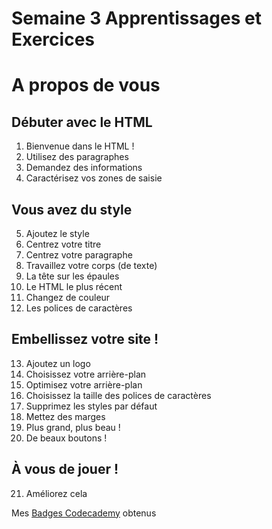 # Semaine 3 Apprentissages et Exercices
# A propos de vous

## Débuter avec le HTML
1. Bienvenue dans le HTML !
2. Utilisez des paragraphes
3. Demandez des informations
4. Caractérisez vos zones de saisie

## Vous avez du style
5. Ajoutez le style
6. Centrez votre titre
7. Centrez votre paragraphe
8. Travaillez votre corps (de texte)
9. La tête sur les épaules
10. Le HTML le plus récent
11. Changez de couleur
12. Les polices de caractères

## Embellissez votre site !
13. Ajoutez un logo
14. Choisissez votre arrière-plan
15. Optimisez votre arrière-plan
16. Choisissez la taille des polices de caractères
17. Supprimez les styles par défaut
18. Mettez des marges
19. Plus grand, plus beau !
20. De beaux boutons !

## À vous de jouer !
21. Améliorez cela

Mes [Badges Codecademy](https://www.codecademy.com/users/codeWhiz51621/achievements) obtenus

